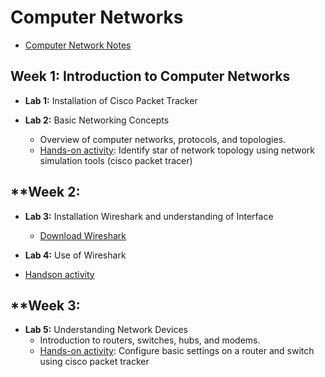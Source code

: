 # Computer Networks

- [Computer Network Notes](docs/computer-networks.md)
  
## **Week 1: Introduction to Computer Networks**

- **Lab 1:** Installation of Cisco Packet Tracker
  
- **Lab 2:** Basic Networking Concepts
  - Overview of computer networks, protocols, and topologies.
  - [Hands-on activity](docs/lab1.md): Identify star of network topology using network simulation tools (cisco packet tracer)

## **Week 2:

  - **Lab 3:** Installation Wireshark and understanding of Interface
    - [Download Wireshark](https://www.wireshark.org/download.html)
    
  - **Lab 4:** Use of Wireshark
  - [Handson activity](https://docs.google.com/presentation/d/1PWYQeexSVzhcojhwRGEE1KmCbaaxpI_5/edit?usp=sharing&ouid=116725516174528542982&rtpof=true&sd=true)

## **Week 3:

- **Lab 5:** Understanding Network Devices
  - Introduction to routers, switches, hubs, and modems.
  - [Hands-on activity](docs/lab2.md): Configure basic settings on a router and switch using cisco packet tracker

